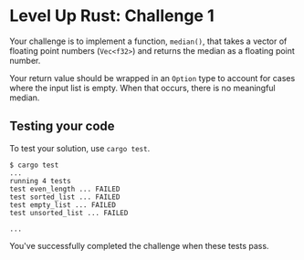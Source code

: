 # Level Up Rust: Challenge 1

Your challenge is to implement a function, `median()`, that takes a vector of floating point numbers (`Vec<f32>`) and returns the median as a floating point number.

Your return value should be wrapped in an `Option` type to account for cases where the input list is empty. When that occurs, there is no meaningful median.

## Testing your code

To test your solution, use `cargo test`.

```console
$ cargo test
...
running 4 tests
test even_length ... FAILED
test sorted_list ... FAILED
test empty_list ... FAILED
test unsorted_list ... FAILED

...
```

You've successfully completed the challenge when these tests pass.